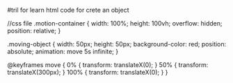 #tril for learn
html code for crete an object
<html>
<head>
	<title>Motion Example</title>
	<link rel="stylesheet" type="text/css" href="style.css">
</head>
<body>
	<div class="motion-container">
		<div class="moving-object"></div>
	</div>
	<script src="script.js"></script>
</body>
</html>
//css file
.motion-container {
	width: 100%;
	height: 100vh;
	overflow: hidden;
	position: relative;
}

.moving-object {
	width: 50px;
	height: 50px;
	background-color: red;
	position: absolute;
	animation: move 5s infinite;
}

@keyframes move {
	0% {
		transform: translateX(0);
	}
	50% {
		transform: translateX(300px);
	}
	100% {
		transform: translateX(0);
	}
}